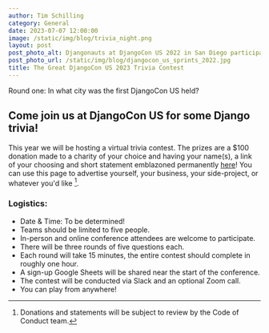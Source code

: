 ```yaml
---
author: Tim Schilling
category: General
date: 2023-07-07 12:00:00
image: /static/img/blog/trivia_night.png
layout: post
post_photo_alt: Djangonauts at DjangoCon US 2022 in San Diego participating in contribution sprints.
post_photo_url: /static/img/blog/djangocon_us_sprints_2022.jpg
title: The Great DjangoCon US 2023 Trivia Contest
---
```


Round one: In what city was the first DjangoCon US held?

## Come join us at DjangoCon US for some Django trivia!

This year we will be hosting a virtual trivia contest. The prizes are a $100 donation made to a charity of your choice and having your name(s), a link of your choosing and short statement emblazoned permanently [here](https://2023.djangocon.us/trivia/)! You can use this page to advertise yourself, your business, your side-project, or whatever you'd like [^1].

### Logistics:

- Date & Time: To be determined!
- Teams should be limited to five people.
- In-person and online conference attendees are welcome to participate.
- There will be three rounds of five questions each.
- Each round will take 15 minutes, the entire contest should complete in roughly one hour.
- A sign-up Google Sheets will be shared near the start of the conference.
- The contest will be conducted via Slack and an optional Zoom call.
- You can play from anywhere!

[^1]: Donations and statements will be subject to review by the Code of Conduct team.
